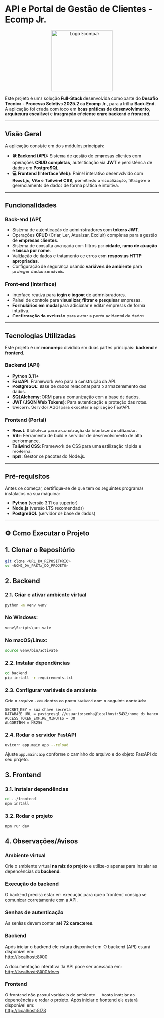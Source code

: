 # API e Portal de Gestão de Clientes - Ecomp Jr.

<div align="center">
  <img src="https://imgur.com/8DjSWjX.png" alt="Logo EcompJr" width="200px">
</div>

Este projeto é uma solução **Full-Stack** desenvolvida como parte do **Desafio Técnico - Processo Seletivo 2025.2 da Ecomp Jr.**, para a trilha **Back-End**.  
A aplicação foi criada com foco em **boas práticas de desenvolvimento**, **arquitetura escalável** e **integração eficiente entre backend e frontend**.

---

## Visão Geral

A aplicação consiste em dois módulos principais:

- **🛠️ Backend (API):** Sistema de gestão de empresas clientes com operações **CRUD completas**, autenticação via **JWT** e persistência de dados em **PostgreSQL**.  
- **💻 Frontend (Interface Web):** Painel interativo desenvolvido com **React.js**, **Vite** e **Tailwind CSS**, permitindo a visualização, filtragem e gerenciamento de dados de forma prática e intuitiva.

---

## Funcionalidades

### Back-end (API)
- Sistema de autenticação de administradores com **tokens JWT**.  
- Operações **CRUD** (Criar, Ler, Atualizar, Excluir) completas para a gestão de **empresas clientes**.  
- Sistema de consulta avançada com filtros por **cidade**, **ramo de atuação** e **busca por nome**.  
- Validação de dados e tratamento de erros com **respostas HTTP apropriadas**.  
- Configuração de segurança usando **variáveis de ambiente** para proteger dados sensíveis.

### Front-end (Interface)
- Interface reativa para **login e logout** de administradores.  
- Painel de controle para **visualizar, filtrar e pesquisar** empresas.  
- **Formulários em modal** para adicionar e editar empresas de forma intuitiva.  
- **Confirmação de exclusão** para evitar a perda acidental de dados.

---

## Tecnologias Utilizadas

Este projeto é um **monorepo** dividido em duas partes principais: **backend** e **frontend**.

### Backend (API)
- **Python 3.11+**
- **FastAPI**: Framework web para a construção da API.
- **PostgreSQL**: Base de dados relacional para o armazenamento dos dados.
- **SQLAlchemy**: ORM para a comunicação com a base de dados.
- **JWT (JSON Web Tokens)**: Para autenticação e proteção das rotas.
- **Uvicorn**: Servidor ASGI para executar a aplicação FastAPI.

### Frontend (Portal)
- **React**: Biblioteca para a construção da interface de utilizador.
- **Vite**: Ferramenta de build e servidor de desenvolvimento de alta performance.
- **Tailwind CSS**: Framework de CSS para uma estilização rápida e moderna.
- **npm**: Gestor de pacotes do Node.js.

---

## Pré-requisitos

Antes de começar, certifique-se de que tem os seguintes programas instalados na sua máquina:

- **Python** (versão 3.11 ou superior)  
- **Node.js** (versão LTS recomendada)  
- **PostgreSQL** (servidor de base de dados)  

---

## ⚙️ Como Executar o Projeto

## 1. Clonar o Repositório
```bash
git clone <URL_DO_REPOSITORIO>
cd <NOME_DA_PASTA_DO_PROJETO>
```

## 2. Backend

### 2.1. Criar e ativar ambiente virtual
```bash
python -m venv venv
```

### No Windows:
```bash
venv\Scripts\activate
```

### No macOS/Linux:
```bash
source venv/bin/activate
```

### 2.2. Instalar dependências
```bash
cd backend
pip install -r requirements.txt
```

### 2.3. Configurar variáveis de ambiente
Crie o arquivo `.env` dentro da pasta `backend` com o seguinte conteúdo:

```env
SECRET_KEY = sua chave secreta
DATABASE_URL = postgresql://usuario:senha@localhost:5432/nome_do_banco
ACCESS_TOKEN_EXPIRE_MINUTES = 30
ALGORITHM = HS256
```

### 2.4. Rodar o servidor FastAPI
```bash
uvicorn app.main:app --reload
```

Ajuste `app.main:app` conforme o caminho do arquivo e do objeto FastAPI do seu projeto.

## 3. Frontend

### 3.1. Instalar dependências
```bash
cd ../frontend
npm install
```

### 3.2. Rodar o projeto
```bash
npm run dev
```

## 4. Observações/Avisos

### Ambiente virtual
Crie o ambiente virtual **na raiz do projeto** e utilize-o apenas para instalar as dependências do **backend**.

### Execução do backend
O backend precisa estar em execução para que o frontend consiga se comunicar corretamente com a API.

### Senhas de autenticação
As senhas devem conter **até 72 caracteres**.  

### Backend
Após iniciar o backend ele estará disponível em:
O backend (API) estará disponível em:  
[http://localhost:8000](http://localhost:8000)  

A documentação interativa da API pode ser acessada em:  
[http://localhost:8000/docs](http://localhost:8000/docs)

### Frontend
O frontend não possui variáveis de ambiente — basta instalar as dependências e rodar o projeto.
Após iniciar o frontend ele estará disponível em:  
[http://localhost:5173](http://localhost:5173)